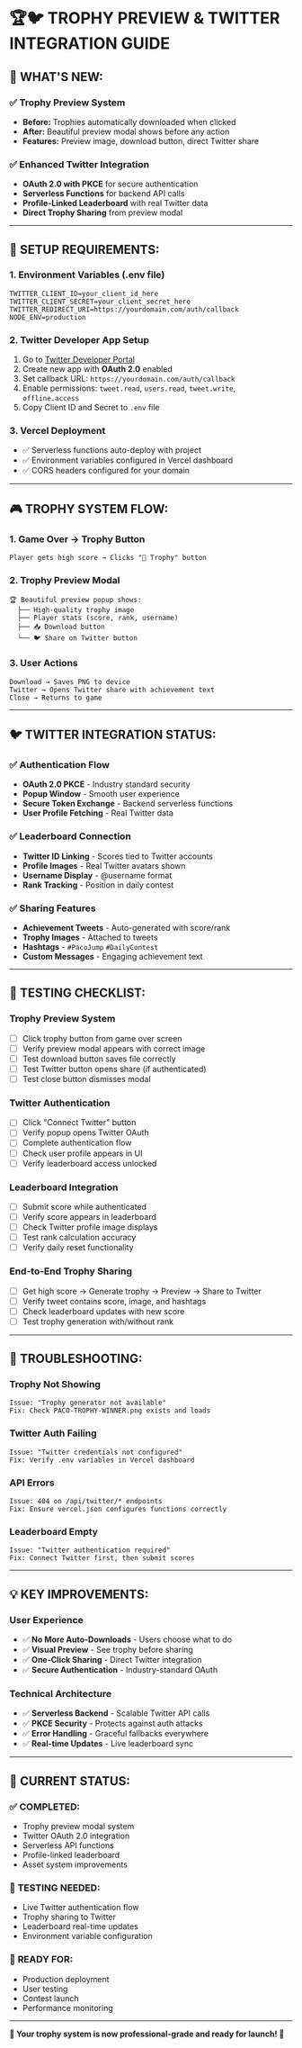 # 🏆🐦 **TROPHY PREVIEW & TWITTER INTEGRATION GUIDE**

## 🎯 **WHAT'S NEW:**

### ✅ **Trophy Preview System**
- **Before:** Trophies automatically downloaded when clicked
- **After:** Beautiful preview modal shows before any action
- **Features:** Preview image, download button, direct Twitter share

### ✅ **Enhanced Twitter Integration**  
- **OAuth 2.0 with PKCE** for secure authentication
- **Serverless Functions** for backend API calls
- **Profile-Linked Leaderboard** with real Twitter data
- **Direct Trophy Sharing** from preview modal

---

## 🔧 **SETUP REQUIREMENTS:**

### **1. Environment Variables (.env file)**
```env
TWITTER_CLIENT_ID=your_client_id_here
TWITTER_CLIENT_SECRET=your_client_secret_here  
TWITTER_REDIRECT_URI=https://yourdomain.com/auth/callback
NODE_ENV=production
```

### **2. Twitter Developer App Setup**
1. Go to [Twitter Developer Portal](https://developer.twitter.com/en/portal/dashboard)
2. Create new app with **OAuth 2.0** enabled
3. Set callback URL: `https://yourdomain.com/auth/callback`
4. Enable permissions: `tweet.read`, `users.read`, `tweet.write`, `offline.access`
5. Copy Client ID and Secret to `.env` file

### **3. Vercel Deployment**
- ✅ Serverless functions auto-deploy with project
- ✅ Environment variables configured in Vercel dashboard
- ✅ CORS headers configured for your domain

---

## 🎮 **TROPHY SYSTEM FLOW:**

### **1. Game Over → Trophy Button**
```
Player gets high score → Clicks "📸 Trophy" button
```

### **2. Trophy Preview Modal**
```
🏆 Beautiful preview popup shows:
  ├── High-quality trophy image
  ├── Player stats (score, rank, username)
  ├── 📥 Download button
  └── 🐦 Share on Twitter button
```

### **3. User Actions**
```
Download → Saves PNG to device
Twitter → Opens Twitter share with achievement text
Close → Returns to game
```

---

## 🐦 **TWITTER INTEGRATION STATUS:**

### ✅ **Authentication Flow**
- **OAuth 2.0 PKCE** - Industry standard security
- **Popup Window** - Smooth user experience  
- **Secure Token Exchange** - Backend serverless functions
- **User Profile Fetching** - Real Twitter data

### ✅ **Leaderboard Connection**
- **Twitter ID Linking** - Scores tied to Twitter accounts
- **Profile Images** - Real Twitter avatars shown
- **Username Display** - @username format
- **Rank Tracking** - Position in daily contest

### ✅ **Sharing Features**
- **Achievement Tweets** - Auto-generated with score/rank
- **Trophy Images** - Attached to tweets
- **Hashtags** - `#PacoJump` `#DailyContest`
- **Custom Messages** - Engaging achievement text

---

## 🧪 **TESTING CHECKLIST:**

### **Trophy Preview System**
- [ ] Click trophy button from game over screen
- [ ] Verify preview modal appears with correct image
- [ ] Test download button saves file correctly
- [ ] Test Twitter button opens share (if authenticated)
- [ ] Test close button dismisses modal

### **Twitter Authentication**
- [ ] Click "Connect Twitter" button
- [ ] Verify popup opens Twitter OAuth
- [ ] Complete authentication flow
- [ ] Check user profile appears in UI
- [ ] Verify leaderboard access unlocked

### **Leaderboard Integration**  
- [ ] Submit score while authenticated
- [ ] Verify score appears in leaderboard
- [ ] Check Twitter profile image displays
- [ ] Test rank calculation accuracy
- [ ] Verify daily reset functionality

### **End-to-End Trophy Sharing**
- [ ] Get high score → Generate trophy → Preview → Share to Twitter
- [ ] Verify tweet contains score, image, and hashtags
- [ ] Check leaderboard updates with new score
- [ ] Test trophy generation with/without rank

---

## 🐛 **TROUBLESHOOTING:**

### **Trophy Not Showing**
```
Issue: "Trophy generator not available"
Fix: Check PACO-TROPHY-WINNER.png exists and loads
```

### **Twitter Auth Failing**
```
Issue: "Twitter credentials not configured"  
Fix: Verify .env variables in Vercel dashboard
```

### **API Errors**
```
Issue: 404 on /api/twitter/* endpoints
Fix: Ensure vercel.json configures functions correctly
```

### **Leaderboard Empty**
```
Issue: "Twitter authentication required"
Fix: Connect Twitter first, then submit scores
```

---

## 💡 **KEY IMPROVEMENTS:**

### **User Experience**
- ✅ **No More Auto-Downloads** - Users choose what to do
- ✅ **Visual Preview** - See trophy before sharing
- ✅ **One-Click Sharing** - Direct Twitter integration
- ✅ **Secure Authentication** - Industry-standard OAuth

### **Technical Architecture**  
- ✅ **Serverless Backend** - Scalable Twitter API calls
- ✅ **PKCE Security** - Protects against auth attacks
- ✅ **Error Handling** - Graceful fallbacks everywhere
- ✅ **Real-time Updates** - Live leaderboard sync

---

## 🚀 **CURRENT STATUS:**

### ✅ **COMPLETED:**
- Trophy preview modal system
- Twitter OAuth 2.0 integration  
- Serverless API functions
- Profile-linked leaderboard
- Asset system improvements

### 🔄 **TESTING NEEDED:**
- Live Twitter authentication flow
- Trophy sharing to Twitter
- Leaderboard real-time updates
- Environment variable configuration

### 🎯 **READY FOR:**
- Production deployment
- User testing
- Contest launch
- Performance monitoring

---

**🎉 Your trophy system is now professional-grade and ready for launch! 🎉**